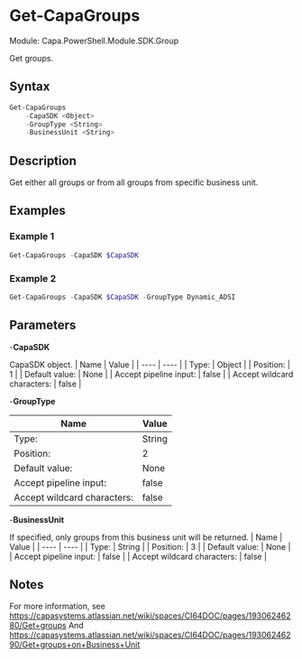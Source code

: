 # Get-CapaGroups
Module: Capa.PowerShell.Module.SDK.Group

Get groups.

## Syntax

```powershell
Get-CapaGroups
	-CapaSDK <Object>
	-GroupType <String>
	-BusinessUnit <String>
```

## Description

Get either all groups or from all groups from specific business unit.

## Examples

### Example 1
```powershell
Get-CapaGroups -CapaSDK $CapaSDK
```
    
### Example 2
```powershell
Get-CapaGroups -CapaSDK $CapaSDK -GroupType Dynamic_ADSI
```
    

## Parameters

-**CapaSDK**

CapaSDK object.
| Name | Value |
| ---- | ---- |
| Type: | Object |
| Position: | 1 | 
| Default value: | None | 
| Accept pipeline input: | false | 
| Accept wildcard characters: | false | 

-**GroupType**


| Name | Value |
| ---- | ---- |
| Type: | String |
| Position: | 2 | 
| Default value: | None | 
| Accept pipeline input: | false | 
| Accept wildcard characters: | false | 

-**BusinessUnit**

If specified, only groups from this business unit will be returned.
| Name | Value |
| ---- | ---- |
| Type: | String |
| Position: | 3 | 
| Default value: | None | 
| Accept pipeline input: | false | 
| Accept wildcard characters: | false | 


## Notes

For more information, see https://capasystems.atlassian.net/wiki/spaces/CI64DOC/pages/19306246280/Get+groups 		And https://capasystems.atlassian.net/wiki/spaces/CI64DOC/pages/19306246290/Get+groups+on+Business+Unit

